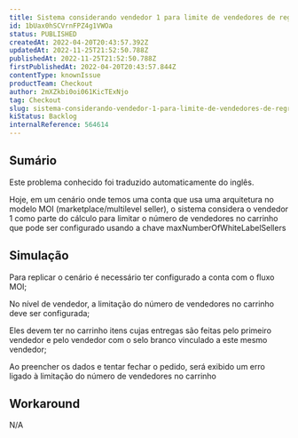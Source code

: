 ```yaml
---
title: Sistema considerando vendedor 1 para limite de vendedores de regras
id: 1bUax0hSCVrnFPZ4g1VWOa
status: PUBLISHED
createdAt: 2022-04-20T20:43:57.392Z
updatedAt: 2022-11-25T21:52:50.788Z
publishedAt: 2022-11-25T21:52:50.788Z
firstPublishedAt: 2022-04-20T20:43:57.844Z
contentType: knownIssue
productTeam: Checkout
author: 2mXZkbi0oi061KicTExNjo
tag: Checkout
slug: sistema-considerando-vendedor-1-para-limite-de-vendedores-de-regras
kiStatus: Backlog
internalReference: 564614
---
```


## Sumário

<div class="alert alert-info">
  <p>Este problema conhecido foi traduzido automaticamente do inglês.</p>
</div>


Hoje, em um cenário onde temos uma conta que usa uma arquitetura no modelo MOI (marketplace/multilevel seller), o sistema considera o vendedor 1 como parte do cálculo para limitar o número de vendedores no carrinho que pode ser configurado usando a chave maxNumberOfWhiteLabelSellers



## Simulação


Para replicar o cenário é necessário ter configurado a conta com o fluxo MOI;

No nível de vendedor, a limitação do número de vendedores no carrinho deve ser configurada;

Eles devem ter no carrinho itens cujas entregas são feitas pelo primeiro vendedor e pelo vendedor com o selo branco vinculado a este mesmo vendedor;

Ao preencher os dados e tentar fechar o pedido, será exibido um erro ligado à limitação do número de vendedores no carrinho



## Workaround


N/A

